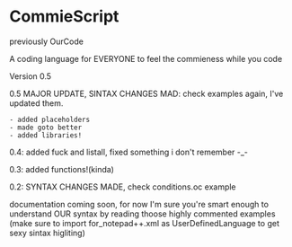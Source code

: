 # CommieScript
previously OurCode 

A coding language for EVERYONE to feel the commieness while you code

Version 0.5

0.5 MAJOR UPDATE, SINTAX CHANGES MAD: check examples again, I've updated them.

    - added placeholders
    - made goto better
    - added libraries!

0.4: added fuck and listall, fixed something i don't remember -_-

0.3: added functions!(kinda)

0.2: SYNTAX CHANGES MADE, check conditions.oc example

documentation coming soon, for now I'm sure you're smart enough to understand OUR syntax by reading thoose highly commented examples
(make sure to import for_notepad++.xml as UserDefinedLanguage to get sexy sintax higliting)
